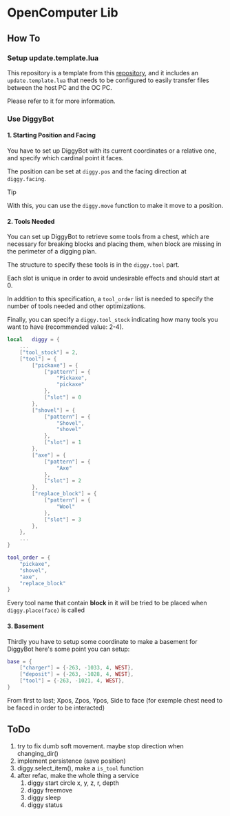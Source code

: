 # OpenComputer Lib

## How To

### Setup update.template.lua

This repository is a template from this
[repository](https://github.com/Pixailz/OpenComputer), and it includes an
`update.template.lua` that needs to be configured to easily transfer files
between the host PC and the OC PC.

Please refer to it for more information.

### Use DiggyBot

#### 1. Starting Position and Facing

You have to set up DiggyBot with its current coordinates or a relative one, and
specify which cardinal point it faces.

The position can be set at `diggy.pos` and the facing direction at `diggy.facing`.

> [!TIP]
> With this, you can use the `diggy.move` function to make it move to a position.

#### 2. Tools Needed

You can set up DiggyBot to retrieve some tools from a chest, which are necessary
for breaking blocks and placing them, when block are missing in the perimeter of
a digging plan.

The structure to specify these tools is in the `diggy.tool` part.

Each slot is unique in order to avoid undesirable effects and should start at 0.

In addition to this specification, a `tool_order` list is needed to specify the
number of tools needed and other optimizations.

Finally, you can specify a `diggy.tool_stock` indicating how many tools you want
to have (recommended value: 2-4).

```lua
local	diggy = {
	...
	["tool_stock"] = 2,
	["tool"] = {
		["pickaxe"] = {
			["pattern"] = {
				"Pickaxe",
				"pickaxe"
			},
			["slot"] = 0
		},
		["shovel"] = {
			["pattern"] = {
				"Shovel",
				"shovel"
			},
			["slot"] = 1
		},
		["axe"] = {
			["pattern"] = {
				"Axe"
			},
			["slot"] = 2
		},
		["replace_block"] = {
			["pattern"] = {
				"Wool"
			},
			["slot"] = 3
		},
	},
	...
}

tool_order = {
	"pickaxe",
	"shovel",
	"axe",
	"replace_block"
}
```

Every tool name that contain **block** in it will be tried to be placed when
`diggy.place(face)` is called

#### 3. Basement

Thirdly you have to setup some coordinate to make a basement for DiggyBot
here's some point you can setup:

```lua
base = {
	["charger"] = {-263, -1033, 4, WEST},
	["deposit"] = {-263, -1028, 4, WEST},
	["tool"] = {-263, -1021, 4, WEST},
}
```

From first to last; Xpos, Zpos, Ypos, Side to face (for exemple chest need to be
faced in order to be interacted)

## ToDo

1. try to fix dumb soft movement. maybe stop direction when changing_dir()
1. implement persistence (save position)
1. diggy.select_item(), make a `is_tool` function
1. after refac, make the whole thing a service
   1. diggy start circle x, y, z, r, depth
   2. diggy freemove
   3. diggy sleep
   4. diggy status
